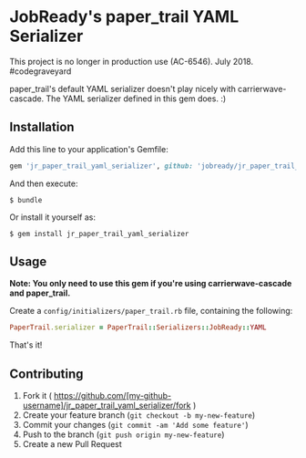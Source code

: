 # JobReady's paper_trail YAML Serializer

This project is no longer in production use (AC-6546). July 2018. #codegraveyard

paper_trail's default YAML serializer doesn't play nicely with
carrierwave-cascade. The YAML serializer defined in this gem
does. :)

## Installation

Add this line to your application's Gemfile:

```ruby
gem 'jr_paper_trail_yaml_serializer', github: 'jobready/jr_paper_trail_yaml_serializer'
```

And then execute:

    $ bundle

Or install it yourself as:

    $ gem install jr_paper_trail_yaml_serializer

## Usage

**Note: You only need to use this gem if you're using carrierwave-cascade and
paper_trail.**

Create a `config/initializers/paper_trail.rb` file, containing the following:

```ruby
PaperTrail.serializer = PaperTrail::Serializers::JobReady::YAML
```

That's it!

## Contributing

1. Fork it ( https://github.com/[my-github-username]/jr_paper_trail_yaml_serializer/fork )
2. Create your feature branch (`git checkout -b my-new-feature`)
3. Commit your changes (`git commit -am 'Add some feature'`)
4. Push to the branch (`git push origin my-new-feature`)
5. Create a new Pull Request
